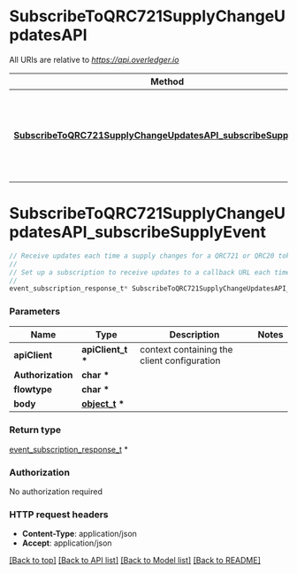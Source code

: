 # SubscribeToQRC721SupplyChangeUpdatesAPI

All URIs are relative to *https://api.overledger.io*

Method | HTTP request | Description
------------- | ------------- | -------------
[**SubscribeToQRC721SupplyChangeUpdatesAPI_subscribeSupplyEvent**](SubscribeToQRC721SupplyChangeUpdatesAPI.md#SubscribeToQRC721SupplyChangeUpdatesAPI_subscribeSupplyEvent) | **POST** /v2/tokenise/tokens/subscription/{flowtype}/supply | Receive updates each time a supply changes for a QRC721 or QRC20 token


# **SubscribeToQRC721SupplyChangeUpdatesAPI_subscribeSupplyEvent**
```c
// Receive updates each time a supply changes for a QRC721 or QRC20 token
//
// Set up a subscription to receive updates to a callback URL each time a change in QRC721 or QRC20 token supply occurs. Use the type \"Mint Tokens\" to receive an update each time a new token is created, or use the type \"Burn Tokens\" to receive an update each time a token is destroyed.
//
event_subscription_response_t* SubscribeToQRC721SupplyChangeUpdatesAPI_subscribeSupplyEvent(apiClient_t *apiClient, char * Authorization, char * flowtype, object_t * body);
```

### Parameters
Name | Type | Description  | Notes
------------- | ------------- | ------------- | -------------
**apiClient** | **apiClient_t \*** | context containing the client configuration |
**Authorization** | **char \*** |  | 
**flowtype** | **char \*** |  | 
**body** | **[object_t](object.md) \*** |  | 

### Return type

[event_subscription_response_t](event_subscription_response.md) *


### Authorization

No authorization required

### HTTP request headers

 - **Content-Type**: application/json
 - **Accept**: application/json

[[Back to top]](#) [[Back to API list]](../README.md#documentation-for-api-endpoints) [[Back to Model list]](../README.md#documentation-for-models) [[Back to README]](../README.md)

